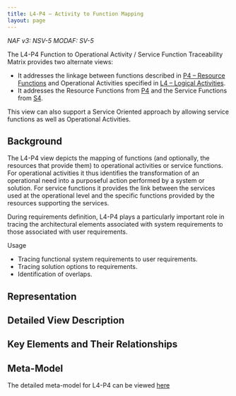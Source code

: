 ```yaml
---
title: L4-P4 – Activity to Function Mapping
layout: page
---
```


*NAF v3: NSV-5 MODAF: SV-5*

The L4-P4 Function to Operational Activity / Service Function
Traceability Matrix provides two alternate views:

-   It addresses the linkage between functions described in [P4 –
    Resource Functions](p4.html) and Operational Activities specified in [L4
    – Logical Activities](l4.html).
-   It addresses the Resource Functions from [P4](p4.html) and the Service
    Functions from [S4](s4.html).

This view can also support a Service Oriented approach by allowing
service functions as well as Operational Activities.

## Background

The L4-P4 view depicts the mapping of functions (and optionally, the
resources that provide them) to operational activities or service
functions. For operational activities it thus identifies the
transformation of an operational need into a purposeful action performed
by a system or solution. For service functions it provides the link
between the services used at the operational level and the specific
functions provided by the resources supporting the services.

During requirements definition, L4-P4 plays a particularly important
role in tracing the architectural elements associated with system
requirements to those associated with user requirements.

Usage

-   Tracing functional system requirements to user requirements.
-   Tracing solution options to requirements.
-   Identification of overlaps.

## Representation

## Detailed View Description

## Key Elements and Their Relationships

## Meta-Model

The detailed meta-model for L4-P4 can be viewed
[here](/modem/index.htm?goto=2:5:436)

